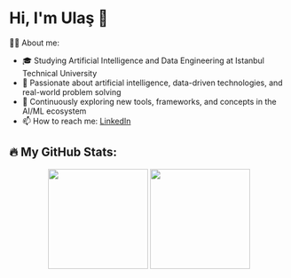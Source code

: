 # Hi, I'm Ulaş 👋

🧑‍💻 About me:

- 🎓 Studying Artificial Intelligence and Data Engineering at Istanbul Technical University  
- 🔭 Passionate about artificial intelligence, data-driven technologies, and real-world problem solving  
- 🌱 Continuously exploring new tools, frameworks, and concepts in the AI/ML ecosystem  
- 📫 How to reach me: [LinkedIn](https://www.linkedin.com/in/ulas-polat)

## 🔥 My GitHub Stats:

<p align="center">
  <img src="https://github-readme-stats.vercel.app/api?username=ulaspolat&show_icons=true&theme=radical" height="180"/>
  <img src="https://streak-stats.demolab.com?user=ulaspolat&theme=radical" height="180"/>
</p>

